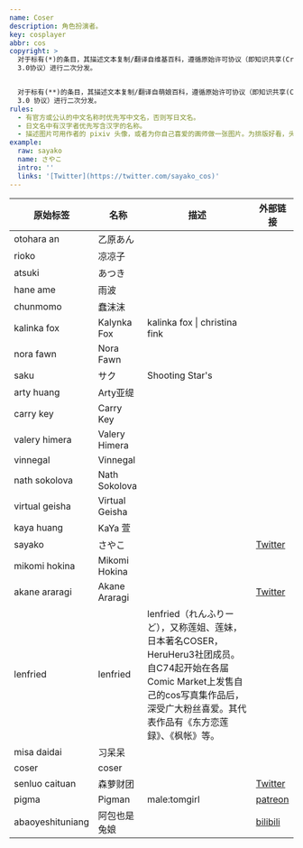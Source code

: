 ```yaml
---
name: Coser
description: 角色扮演者。
key: cosplayer
abbr: cos
copyright: >
  对于标有(*)的条目，其描述文本复制/翻译自维基百科，遵循原始许可协议（即知识共享(Creative Commons) 署名-相同方式共享
  3.0协议）进行二次分发。


  对于标有(**)的条目，其描述文本复制/翻译自萌娘百科，遵循原始许可协议（即知识共享(Creative Commons) 署名-非商业性使用-相同方式共享
  3.0 协议）进行二次分发。
rules:
  - 有官方或公认的中文名称时优先写中文名，否则写日文名。
  - 日文名中有汉字者优先写含汉字的名称。
  - 描述图片可用作者的 pixiv 头像，或者为你自己喜爱的画师做一张图片。为排版好看，头像高度建议 200px 以内，当然头像里明显H的就不要放了。
example:
  raw: sayako
  name: さやこ
  intro: ''
  links: '[Twitter](https://twitter.com/sayako_cos)'
---
```


| 原始标签 | 名称 | 描述 | 外部链接 |
| -------- | ---- | ---- | -------- |
| otohara an | 乙原あん |  |  |
| rioko | 凉凉子 |  |  |
| atsuki | あつき |  |  |
| hane ame | 雨波 |  |  |
| chunmomo | 蠢沫沫 |  |  |
| kalinka fox | Kalynka Fox | kalinka fox \| christina fink |  |
| nora fawn | Nora Fawn |  |  |
| saku | サク | Shooting Star's |  |
| arty huang | Arty亚缇 |  |  |
| carry key | Carry Key |  |  |
| valery himera | Valery Himera |  |  |
| vinnegal | Vinnegal |  |  |
| nath sokolova | Nath Sokolova |  |  |
| virtual geisha | Virtual Geisha |  |  |
| kaya huang | KaYa 萱 |  |  |
| sayako | さやこ |  | [Twitter](https://twitter.com/sayako_cos) |
| mikomi hokina | Mikomi Hokina |  |  |
| akane araragi | Akane Araragi |  | [Twitter](https://twitter.com/akaneararagi) |
| lenfried | lenfried | lenfried（れんふりーど），又称莲姐、莲妹，日本著名COSER，HeruHeru3社团成员。自C74起开始在各届Comic Market上发售自己的cos写真集作品后，深受广大粉丝喜爱。其代表作品有《东方恋莲録》、《枫帐》等。 |  |
| misa daidai | 习呆呆 |  |  |
| coser | coser |  |  |
| senluo caituan | 森萝财团 |  | [Twitter](https://twitter.com/senluocaituan) |
| pigma | Pigman | male:tomgirl | [patreon](https://www.patreon.com/pigman) |
| abaoyeshituniang | 阿包也是兔娘 |  | [bilibili](https://space.bilibili.com/384435799) |

<!--
Template: 
|  |  |  |  |
-->
